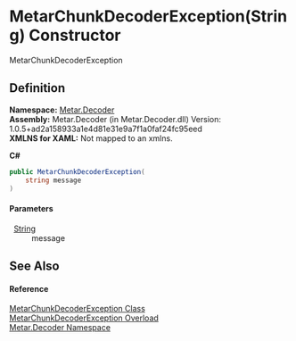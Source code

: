 # MetarChunkDecoderException(String) Constructor


MetarChunkDecoderException



## Definition
**Namespace:** <a href="N_Metar_Decoder.md">Metar.Decoder</a>  
**Assembly:** Metar.Decoder (in Metar.Decoder.dll) Version: 1.0.5+ad2a158933a1e4d81e31e9a7f1a0faf24fc95eed  
**XMLNS for XAML:** Not mapped to an xmlns.

**C#**
``` C#
public MetarChunkDecoderException(
	string message
)
```



#### Parameters
<dl><dt>  <a href="https://learn.microsoft.com/dotnet/api/system.string" target="_blank" rel="noopener noreferrer">String</a></dt><dd>message</dd></dl>

## See Also


#### Reference
<a href="T_Metar_Decoder_MetarChunkDecoderException.md">MetarChunkDecoderException Class</a>  
<a href="Overload_Metar_Decoder_MetarChunkDecoderException__ctor.md">MetarChunkDecoderException Overload</a>  
<a href="N_Metar_Decoder.md">Metar.Decoder Namespace</a>  
